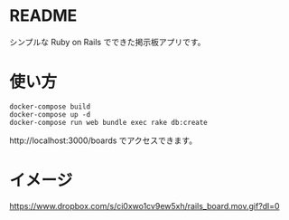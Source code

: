 # README

シンプルな Ruby on Rails でできた掲示板アプリです。

# 使い方

```
docker-compose build
docker-compose up -d
docker-compose run web bundle exec rake db:create
```

http://localhost:3000/boards でアクセスできます。

# イメージ

https://www.dropbox.com/s/ci0xwo1cv9ew5xh/rails_board.mov.gif?dl=0
